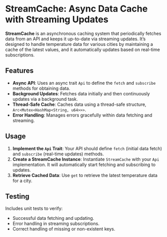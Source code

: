 # StreamCache: Async Data Cache with Streaming Updates

**StreamCache** is an asynchronous caching system that periodically fetches data from an API and keeps it up-to-date via streaming updates. It’s designed to handle temperature data for various cities by maintaining a cache of the latest values, and it automatically updates based on real-time subscriptions.

## Features

- **Async API**: Uses an async trait `Api` to define the `fetch` and `subscribe` methods for obtaining data.
- **Background Updates**: Fetches data initially and then continuously updates via a background task.
- **Thread-Safe Cache**: Caches data using a thread-safe structure, `Arc<Mutex<HashMap<String, u64>>>`.
- **Error Handling**: Manages errors gracefully within data fetching and streaming.

## Usage

1. **Implement the `Api` Trait**: Your API should define `fetch` (initial data fetch) and `subscribe` (real-time updates) methods.
2. **Create a StreamCache Instance**: Instantiate `StreamCache` with your `Api` implementation. It will automatically start fetching and subscribing to updates.
3. **Retrieve Cached Data**: Use `get` to retrieve the latest temperature data for a city.

## Testing

Includes unit tests to verify:
- Successful data fetching and updating.
- Error handling in streaming subscriptions.
- Correct handling of missing or non-existent keys. 

